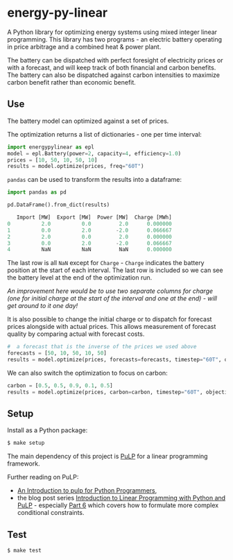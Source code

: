 # energy-py-linear

A Python library for optimizing energy systems using mixed integer linear programming.  This library has two programs - an electric battery operating in price arbitrage and a combined heat & power plant.

The battery can be dispatched with perfect foresight of electricity prices or with a forecast, and will keep track of both financial and carbon benefits.  The battery can also be dispatched against carbon intensities to maximize carbon benefit rather than economic benefit.


## Use

The battery model can optimized against a set of prices. 

The optimization returns a list of dictionaries - one per time interval:

```python
import energypylinear as epl
model = epl.Battery(power=2, capacity=4, efficiency=1.0)
prices = [10, 50, 10, 50, 10]
results = model.optimize(prices, freq="60T")
```

`pandas` can be used to transform the results into a dataframe:

```python
import pandas as pd

pd.DataFrame().from_dict(results)

   Import [MW]  Export [MW]  Power [MW]  Charge [MWh]
0          2.0          0.0         2.0      0.000000
1          0.0          2.0        -2.0      0.066667
2          2.0          0.0         2.0      0.000000
3          0.0          2.0        -2.0      0.066667
4          NaN          NaN         NaN      0.000000
```

The last row is all `NaN` except for `Charge` - `Charge` indicates the battery position at the start of each interval.  The last row is included so we can see the battery level at the end of the optimization run.

*An improvement here would be to use two separate columns for charge (one for initial charge at the start of the interval and one at the end) - will get around to it one day!*

It is also possible to change the initial charge or to dispatch for forecast prices alongside with actual prices.  This allows measurement of forecast quality by comparing actual with forecast costs.

```python
#  a forecast that is the inverse of the prices we used above
forecasts = [50, 10, 50, 10, 50]
results = model.optimize(prices, forecasts=forecasts, timestep="60T", objective="forecasts", initial_charge=0.5)
```

We can also switch the optimization to focus on carbon:

```python
carbon = [0.5, 0.5, 0.9, 0.1, 0.5]
results = model.optimize(prices, carbon=carbon, timestep="60T", objective="carbon")
```


## Setup

Install as a Python package:

```bash
$ make setup
```

The main dependency of this project is [PuLP](https://github.com/coin-or/pulp) for a linear programming framework.

Further reading on PuLP:

- [An Introduction to pulp for Python Programmers](https://projects.coin-or.org/PuLP/export/330/trunk/doc/KPyCon2009/PulpForPythonProgrammers.pdf),
- the blog post series [Introduction to Linear Programming with Python and PuLP](http://benalexkeen.com/linear-programming-with-python-and-pulp/) - especially [Part 6](http://benalexkeen.com/linear-programming-with-python-and-pulp-part-6/) which covers how to formulate more complex conditional constraints.


## Test

```bash
$ make test
```
